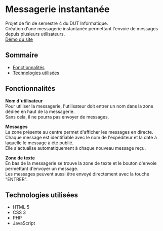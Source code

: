 # Messagerie instantanée
Projet de fin de semestre 4 du DUT Informatique.  
Création d'une messagerie instantanée permettant l'envoie de messages depuis plusieurs utilisateurs.  
[Démo du site](https://messagerie.minarox.fr/afficher.php)  

## Sommaire
* [Fonctionnalités](https://gitlab.com/dut-informatique/web/messagerie-instantanee#fonctionnalités)
* [Technologies utilisées](https://gitlab.com/dut-informatique/web/messagerie-instantanee#technologies-utilisées)

## Fonctionnalités
**Nom d'utilisateur**  
Pour utiliser la messagerie, l'utilisateur doit entrer un nom dans la zone dédiée en haut de la messagerie.  
Sans cela, il ne pourra pas envoyer de messages.  

**Messages**  
La zone présente au centre permet d'afficher les messages en directe.  
Chaque message est identifiable avec le nom de l'expéditeur et la date à laquelle le message à été publié.  
Elle s'actualise automatiquement à chaque nouveau message reçu.  

**Zone de texte**  
En bas de la messagerie se trouve la zone de texte et le bouton d'envoie permettant d'envoyer un message.  
Les messages peuvent aussi être envoyé directement avec la touche "ENTRER".  

## Technologies utilisées
* HTML 5
* CSS 3
* PHP
* JavaScript